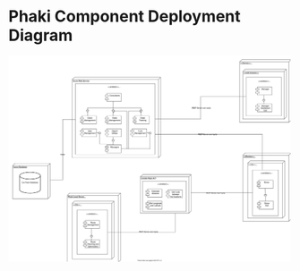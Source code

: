 # Phaki Component Deployment Diagram

![Component Deployment Diagram](Phaki%20component%20deployment%20diagram.svg)
